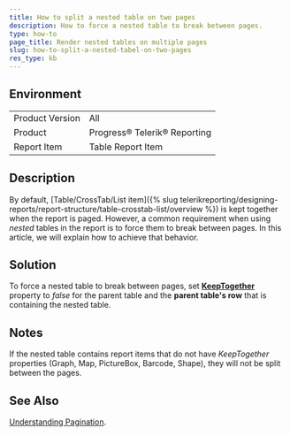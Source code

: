 ```yaml
---
title: How to split a nested table on two pages
description: How to force a nested table to break between pages. 
type: how-to
page_title: Render nested tables on multiple pages
slug: how-to-split-a-nested-tabel-on-two-pages
res_type: kb
---
```


## Environment
<table>
	<tbody>
		<tr>
			<td>Product Version</td>
			<td>All</td>
		</tr>
		<tr>
			<td>Product</td>
			<td>Progress® Telerik® Reporting</td>
		</tr>
		<tr>
			<td>Report Item</td>
			<td>Table Report Item</td>
		</tr>
	</tbody>
</table>


## Description

By default, [Table/CrossTab/List item]({% slug telerikreporting/designing-reports/report-structure/table-crosstab-list/overview %}) is kept together when the report is paged. 
However, a common requirement when using *nested* tables in the report is to force them to break between pages. In this article, we will explain how to achieve that behavior.  
  
## Solution
  
To force a nested table to break between pages, set [**KeepTogether**](../p-telerik-reporting-processing-table-keeptogether) property to *false* for the parent table and the **parent table's row** that is containing the nested table.  
  
## Notes

If the nested table contains report items that do not have *KeepTogether* properties (Graph, Map, PictureBox, Barcode, Shape), they will not be split between the pages.  

## See Also

[Understanding Pagination](../designing-reports-page-layout-rendering-understanding-pagination).

